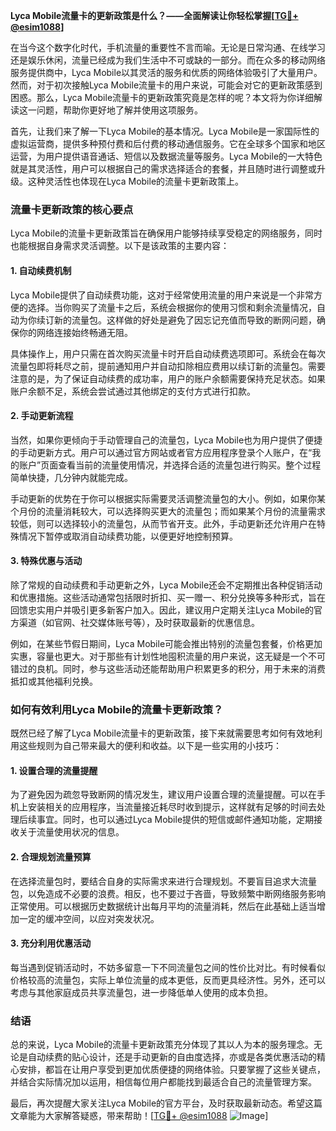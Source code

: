 **Lyca Mobile流量卡的更新政策是什么？——全面解读让你轻松掌握[[TG💪+ @esim1088](https://t.me/s/esim1088)]**

在当今这个数字化时代，手机流量的重要性不言而喻。无论是日常沟通、在线学习还是娱乐休闲，流量已经成为我们生活中不可或缺的一部分。而在众多的移动网络服务提供商中，Lyca Mobile以其灵活的服务和优质的网络体验吸引了大量用户。然而，对于初次接触Lyca Mobile流量卡的用户来说，可能会对它的更新政策感到困惑。那么，Lyca Mobile流量卡的更新政策究竟是怎样的呢？本文将为你详细解读这一问题，帮助你更好地了解并使用这项服务。

首先，让我们来了解一下Lyca Mobile的基本情况。Lyca Mobile是一家国际性的虚拟运营商，提供多种预付费和后付费的移动通信服务。它在全球多个国家和地区运营，为用户提供语音通话、短信以及数据流量等服务。Lyca Mobile的一大特色就是其灵活性，用户可以根据自己的需求选择适合的套餐，并且随时进行调整或升级。这种灵活性也体现在Lyca Mobile的流量卡更新政策上。

### 流量卡更新政策的核心要点

Lyca Mobile的流量卡更新政策旨在确保用户能够持续享受稳定的网络服务，同时也能根据自身需求灵活调整。以下是该政策的主要内容：

#### 1. 自动续费机制

Lyca Mobile提供了自动续费功能，这对于经常使用流量的用户来说是一个非常方便的选择。当你购买了流量卡之后，系统会根据你的使用习惯和剩余流量情况，自动为你续订新的流量包。这样做的好处是避免了因忘记充值而导致的断网问题，确保你的网络连接始终畅通无阻。

具体操作上，用户只需在首次购买流量卡时开启自动续费选项即可。系统会在每次流量包即将耗尽之前，提前通知用户并自动扣除相应费用以续订新的流量包。需要注意的是，为了保证自动续费的成功率，用户的账户余额需要保持充足状态。如果账户余额不足，系统会尝试通过其他绑定的支付方式进行扣款。

#### 2. 手动更新流程

当然，如果你更倾向于手动管理自己的流量包，Lyca Mobile也为用户提供了便捷的手动更新方式。用户可以通过官方网站或者官方应用程序登录个人账户，在“我的账户”页面查看当前的流量使用情况，并选择合适的流量包进行购买。整个过程简单快捷，几分钟内就能完成。

手动更新的优势在于你可以根据实际需要灵活调整流量包的大小。例如，如果你某个月份的流量消耗较大，可以选择购买更大的流量包；而如果某个月份的流量需求较低，则可以选择较小的流量包，从而节省开支。此外，手动更新还允许用户在特殊情况下暂停或取消自动续费功能，以便更好地控制预算。

#### 3. 特殊优惠与活动

除了常规的自动续费和手动更新之外，Lyca Mobile还会不定期推出各种促销活动和优惠措施。这些活动通常包括限时折扣、买一赠一、积分兑换等多种形式，旨在回馈忠实用户并吸引更多新客户加入。因此，建议用户定期关注Lyca Mobile的官方渠道（如官网、社交媒体账号等），及时获取最新的优惠信息。

例如，在某些节假日期间，Lyca Mobile可能会推出特别的流量包套餐，价格更加实惠，容量也更大。对于那些有计划性地囤积流量的用户来说，这无疑是一个不可错过的良机。同时，参与这些活动还能帮助用户积累更多的积分，用于未来的消费抵扣或其他福利兑换。

### 如何有效利用Lyca Mobile的流量卡更新政策？

既然已经了解了Lyca Mobile流量卡的更新政策，接下来就需要思考如何有效地利用这些规则为自己带来最大的便利和收益。以下是一些实用的小技巧：

#### 1. 设置合理的流量提醒

为了避免因为疏忽导致断网的情况发生，建议用户设置合理的流量提醒。可以在手机上安装相关的应用程序，当流量接近耗尽时收到提示，这样就有足够的时间去处理后续事宜。同时，也可以通过Lyca Mobile提供的短信或邮件通知功能，定期接收关于流量使用状况的信息。

#### 2. 合理规划流量预算

在选择流量包时，要结合自身的实际需求来进行合理规划。不要盲目追求大流量包，以免造成不必要的浪费。相反，也不要过于吝啬，导致频繁中断网络服务影响正常使用。可以根据历史数据统计出每月平均的流量消耗，然后在此基础上适当增加一定的缓冲空间，以应对突发状况。

#### 3. 充分利用优惠活动

每当遇到促销活动时，不妨多留意一下不同流量包之间的性价比对比。有时候看似价格较高的流量包，实际上单位流量的成本更低，反而更具经济性。另外，还可以考虑与其他家庭成员共享流量包，进一步降低单人使用的成本负担。

### 结语

总的来说，Lyca Mobile的流量卡更新政策充分体现了其以人为本的服务理念。无论是自动续费的贴心设计，还是手动更新的自由度选择，亦或是各类优惠活动的精心安排，都旨在让用户享受到更加优质便捷的网络体验。只要掌握了这些关键点，并结合实际情况加以运用，相信每位用户都能找到最适合自己的流量管理方案。

最后，再次提醒大家关注Lyca Mobile的官方平台，及时获取最新动态。希望这篇文章能为大家解答疑惑，带来帮助！[[TG💪+ @esim1088](https://t.me/s/esim1088) ![Image](https://i.postimg.cc/4NQfJmqS/Snipaste-2025-05-13-00-14-12.png)]